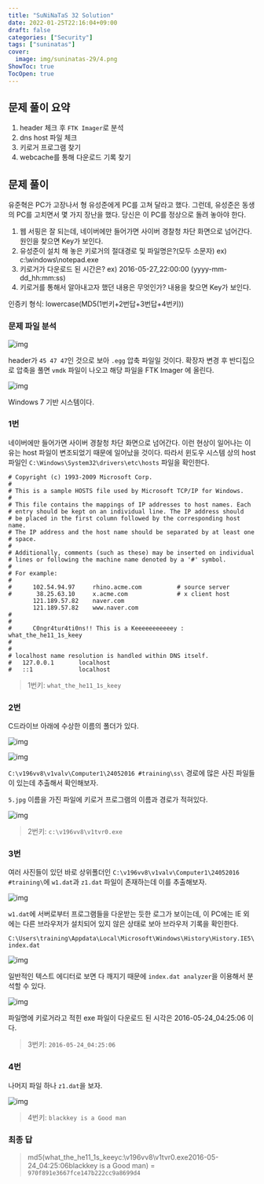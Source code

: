 ```yaml
---
title: "SuNiNaTaS 32 Solution"
date: 2022-01-25T22:16:04+09:00
draft: false
categories: ["Security"]
tags: ["suninatas"]
cover:
  image: img/suninatas-29/4.png
ShowToc: true
TocOpen: true
---
```


## 문제 풀이 요약

1. header 체크 후 `FTK Imager`로 분석
2. dns host 파일 체크
3. 키로거 프로그램 찾기
4. webcache를 통해 다운로드 기록 찾기

## 문제 풀이

유준혁은 PC가 고장나서 형 유성준에게 PC를 고쳐 달라고 했다.
그런데, 유성준은 동생의 PC를 고치면서 몇 가지 장난을 했다.
당신은 이 PC를 정상으로 돌려 놓아야 한다.

1. 웹 서핑은 잘 되는데, 네이버에만 들어가면 사이버 경찰청 차단 화면으로 넘어간다. 원인을 찾으면 Key가 보인다.
2. 유성준이 설치 해 놓은 키로거의 절대경로 및 파일명은?(모두 소문자) ex) c:\windows\notepad.exe
3. 키로거가 다운로드 된 시간은? ex) 2016-05-27_22:00:00 (yyyy-mm-dd_hh:mm:ss)
4. 키로거를 통해서 알아내고자 했던 내용은 무엇인가? 내용을 찾으면 Key가 보인다.

인증키 형식: lowercase(MD5(1번키+2번답+3번답+4번키))

### 문제 파일 분석

![img](/img/suninatas-29/1.png)

header가 `45 47 47`인 것으로 보아 `.egg` 압축 파일일 것이다. 확장자 변경 후 반디집으로 압축을 풀면 `vmdk` 파일이 나오고 해당 파일을 FTK Imager 에 올린다.

![img](/img/suninatas-29/2.png)

Windows 7 기반 시스템이다.

### 1번

네이버에만 들어가면 사이버 경찰청 차단 화면으로 넘어간다. 이런 현상이 일어나는 이유는 host 파일이 변조되었기 때문에 일어났을 것이다. 따라서 윈도우 시스템 상의 host 파일인 `C:\Windows\System32\drivers\etc\hosts` 파일을 확인한다.

```
# Copyright (c) 1993-2009 Microsoft Corp.
#
# This is a sample HOSTS file used by Microsoft TCP/IP for Windows.
#
# This file contains the mappings of IP addresses to host names. Each
# entry should be kept on an individual line. The IP address should
# be placed in the first column followed by the corresponding host name.
# The IP address and the host name should be separated by at least one
# space.
#
# Additionally, comments (such as these) may be inserted on individual
# lines or following the machine name denoted by a '#' symbol.
#
# For example:
#
#      102.54.94.97     rhino.acme.com          # source server
#       38.25.63.10     x.acme.com              # x client host
       121.189.57.82    naver.com
       121.189.57.82    www.naver.com
#
#
#      C0ngr4tur4ti0ns!! This is a Keeeeeeeeeeey : what_the_he11_1s_keey
#
#
# localhost name resolution is handled within DNS itself.
#	127.0.0.1       localhost
#	::1             localhost
```

> 1번키: `what_the_he11_1s_keey`

### 2번

C드라이브 아래에 수상한 이름의 폴더가 있다.

![img](/img/suninatas-29/3.png)

![img](/img/suninatas-29/4.png)

`C:\v196vv8\v1valv\Computer1\24052016 #training\ss\` 경로에 많은 사진 파일들이 있는데 추출해서 확인해보자.

`5.jpg` 이름을 가진 파일에 키로거 프로그램의 이름과 경로가 적혀있다.

![img](/img/suninatas-29/5.png)

> 2번키: `c:\v196vv8\v1tvr0.exe`

### 3번

여러 사진들이 있던 바로 상위폴더인 `C:\v196vv8\v1valv\Computer1\24052016 #training\`에 `w1.dat`과 `z1.dat` 파일이 존재하는데 이를 추출해보자.

![img](/img/suninatas-29/7.png)

`w1.dat`에 서버로부터 프로그램들을 다운받는 듯한 로그가 보이는데, 이 PC에는 IE 외에는 다른 브라우저가 설치되어 있지 않은 상태로 보아 브라우저 기록을 확인한다.

`C:\Users\training\Appdata\Local\Microsoft\Windows\History\History.IE5\index.dat`

![img](/img/suninatas-29/8.png)

일반적인 텍스트 에디터로 보면 다 깨지기 때문에 `index.dat analyzer`을 이용해서 분석할 수 있다.

![img](/img/suninatas-29/9.png)

파일명에 키로거라고 적힌 exe 파일이 다운로드 된 시각은 2016-05-24_04:25:06 이다.

> 3번키: `2016-05-24_04:25:06`

### 4번

나머지 파일 하나 `z1.dat`을 보자.

![img](/img/suninatas-29/6.png)

> 4번키: `blackkey is a Good man`

### 최종 답

> md5(what_the_he11_1s_keeyc:\v196vv8\v1tvr0.exe2016-05-24_04:25:06blackkey is a Good man) = `970f891e3667fce147b222cc9a8699d4`
